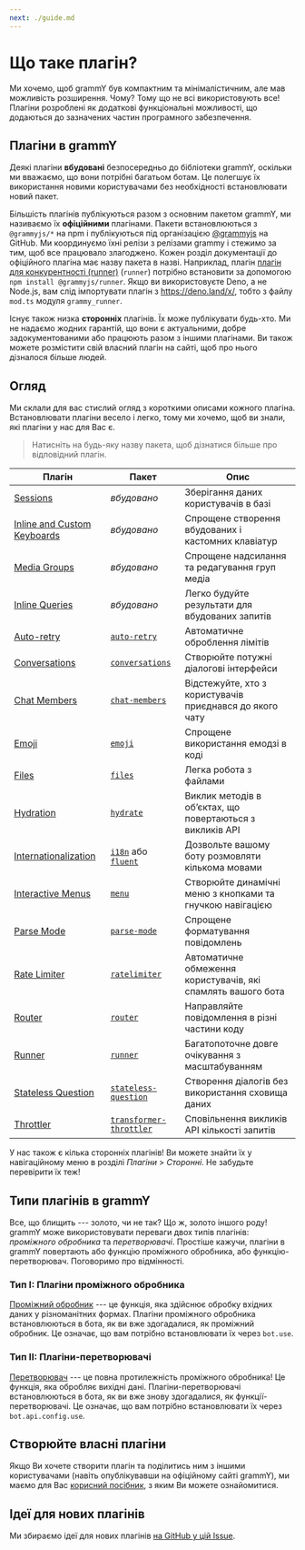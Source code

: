 ```yaml
---
next: ./guide.md
---
```


# Що таке плагін?

Ми хочемо, щоб grammY був компактним та мінімалістичним, але мав можливість розширення.
Чому?
Тому що не всі використовують все!
Плагіни розроблені як додаткові функціональні можливості, що додаються до зазначених частин програмного забезпечення.

## Плагіни в grammY

Деякі плагіни **вбудовані** безпосередньо до бібліотеки grammY, оскільки ми вважаємо, що вони потрібні багатьом ботам.
Це полегшує їх використання новими користувачами без необхідності встановлювати новий пакет.

Більшість плагінів публікуються разом з основним пакетом grammY, ми називаємо їх **офіційними** плагінами.
Пакети встановлюються з `@grammyjs/*` на npm і публікуються під організацією [@grammyjs](https://github.com/grammyjs) на GitHub.
Ми координуємо їхні релізи з релізами grammy і стежимо за тим, щоб все працювало злагоджено.
Кожен розділ документації до офіційного плагіна має назву пакета в назві.
Наприклад, плагін [плагін для конкурентності (runner)](./runner.md) (`runner`) потрібно встановити за допомогою `npm install @grammyjs/runner`.
Якщо ви використовуєте Deno, а не Node.js, вам слід імпортувати плагін з <https://deno.land/x/>, тобто з файлу `mod.ts` модуля `grammy_runner`.

Існує також низка **сторонніх** плагінів.
Їх може публікувати будь-хто.
Ми не надаємо жодних гарантій, що вони є актуальними, добре задокументованими або працюють разом з іншими плагінами.
Ви також можете розмістити свій власний плагін на сайті, щоб про нього дізналося більше людей.

## Огляд

Ми склали для вас стислий огляд з короткими описами кожного плагіна.
Встановлювати плагіни весело і легко, тому ми хочемо, щоб ви знали, які плагіни у нас для Вас є.

> Натисніть на будь-яку назву пакета, щоб дізнатися більше про відповідний плагін.

| Плагін                                        | Пакет                                                 | Опис                                                         |
| --------------------------------------------- | ----------------------------------------------------- | ------------------------------------------------------------ |
| [Sessions](./session.md)                      | _вбудовано_                                           | Зберігання даних користувачів в базі                         |
| [Inline and Custom Keyboards](./keyboard.md)  | _вбудовано_                                           | Спрощене створення вбудованих і кастомних клавіатур          |
| [Media Groups](./media-group.md)              | _вбудовано_                                           | Спрощене надсилання та редагування груп медіа                |
| [Inline Queries](./inline-query.md)           | _вбудовано_                                           | Легко будуйте результати для вбудованих запитів              |
| [Auto-retry](./auto-retry.md)                 | [`auto-retry`](./auto-retry.md)                       | Автоматичне оброблення лімітів                               |
| [Conversations](./conversations.md)           | [`conversations`](./conversations.md)                 | Створюйте потужні діалогові інтерфейси                       |
| [Chat Members](./chat-members.md)             | [`chat-members`](./chat-members.md)                   | Відстежуйте, хто з користувачів приєднався до якого чату     |
| [Emoji](./emoji.md)                           | [`emoji`](./emoji.md)                                 | Спрощене використання емодзі в коді                          |
| [Files](./files.md)                           | [`files`](./files.md)                                 | Легка робота з файлами                                       |
| [Hydration](./hydrate.md)                     | [`hydrate`](./hydrate.md)                             | Виклик методів в обʼєктах, що повертаються з викликів API    |
| [Internationalization](./i18n.md)             | [`i18n`](./i18n.md) або [`fluent`](./fluent.md)       | Дозвольте вашому боту розмовляти кількома мовами             |
| [Interactive Menus](./menu.md)                | [`menu`](./menu.md)                                   | Створюйте динамічні меню з кнопками та гнучкою навігацією    |
| [Parse Mode](./parse-mode.md)                 | [`parse-mode`](./parse-mode.md)                       | Спрощене форматування повідомлень                            |
| [Rate Limiter](./ratelimiter.md)              | [`ratelimiter`](./ratelimiter.md)                     | Автоматичне обмеження користувачів, які спамлять вашого бота |
| [Router](./router.md)                         | [`router`](./router.md)                               | Направляйте повідомлення в різні частини коду                |
| [Runner](./runner.md)                         | [`runner`](./runner.md)                               | Багатопоточне довге очікування з масштабуванням              |
| [Stateless Question](./stateless-question.md) | [`stateless-question`](./stateless-question.md)       | Створення діалогів без використання сховища даних            |
| [Throttler](./transformer-throttler.md)       | [`transformer-throttler`](./transformer-throttler.md) | Сповільнення викликів API кількості запитів                  |

У нас також є кілька сторонніх плагінів!
Ви можете знайти їх у навігаційному меню в розділі _Плагіни_ > _Сторонні_.
Не забудьте перевірити їх теж!

## Типи плагінів в grammY

Все, що блищить --- золото, чи не так?
Що ж, золото іншого роду!
grammY може використовувати переваги двох типів плагінів: _проміжного обробника_ та _перетворювачі_.
Простіше кажучи, плагіни в grammY повертають або функцію проміжного обробника, або функцію-перетворювач.
Поговоримо про відмінності.

### Тип I: Плагіни проміжного обробника

[Проміжний обробник](../guide/middleware.md) --- це функція, яка здійснює обробку вхідних даних у різноманітних формах.
Плагіни проміжного обробника встановлюються в бота, як ви вже здогадалися, як проміжний обробник.
Це означає, що вам потрібно встановлювати їх через `bot.use`.

### Тип II: Плагіни-перетворювачі

[Перетворювач](../advanced/transformers.md) --- це повна протилежність проміжного обробника!
Це функція, яка обробляє вихідні дані.
Плагіни-перетворювачі встановлюються в бота, як ви вже знову здогадалися, як функції-перетворювачі.
Це означає, що вам потрібно встановлювати їх через `bot.api.config.use`.

## Створюйте власні плагіни

Якщо Ви хочете створити плагін та поділитись ним з іншими користувачами (навіть опублікувавши на офіційному сайті grammY), ми маємо для Вас [корисний посібник](./guide.md), з яким Ви можете ознайомитися.

## Ідеї для нових плагінів

Ми збираємо ідеї для нових плагінів [на GitHub у цій Issue](https://github.com/grammyjs/grammY/issues/110).
